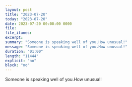 ```yaml
---
layout: post
title: "2023-07-20"
today: "2023-07-20"
date: 2023-07-20 00:00:00 0000
file:
file_itunes:
excerpt:
summary: "Someone is speaking well of you.How unusual!"
message: "Someone is speaking well of you.How unusual!"
duration: "01:00"
length: "11444"
explicit: "no"
block: "no"
---
```

Someone is speaking well of you.How unusual!

